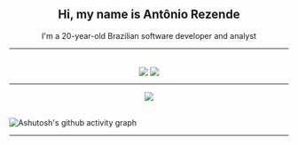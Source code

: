 <h2 align=center>Hi, my name is Antônio Rezende</h2>

<p align=center>I'm a 20-year-old Brazilian software developer and analyst
  
<hr>
<br>

<div align=center>
<img align=center src="https://github-readme-stats.vercel.app/api?username=A5Rezende&show_icons=true&theme=dark" />
<img align=center src="https://github-readme-stats.vercel.app/api/top-langs/?username=A5Rezende&layout=donut-vertical&theme=dark" />
</div>


<hr>
<div align=center>
<img align="center" src="https://profile-counter.glitch.me/%7BBrunoArroyo%7D/count.svg" />
</div>

<br>

![Ashutosh's github activity graph](https://github-readme-activity-graph.vercel.app/graph?username=A5Rezende&custom_title=HISTÓRICO%20DE%20ATIVIDADE&hide_border=true&theme=high-contrast)

<hr>

<div align=center>


</div>
